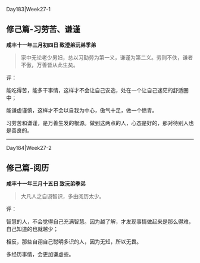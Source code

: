 Day183|Week27-1

## 修己篇-习劳苦、谦谨

**咸丰十一年三月初四日 致澄弟沅弟季弟**

>家中无论老少男妇，总以习勤劳为第一义，谦谨为第二义。劳则不佚，谦者不傲，万善皆从此生矣。

评：

能吃得苦，能多干事情，这样才不会让自己安逸，处在一个让自己迷茫的舒适圈中；

能谦虚谨慎，这样才不会以自我为中心，傲气十足，做一个愤青。

习劳苦和谦谨，是万善生发的根源。做到这两点的人，心态是好的，那对待别人也是善良的。

------

Day184|Week27-2

## 修己篇-阅历

**咸丰十一年三月十五日 致沅弟季弟**

>大凡人之自诩智识，多由阅历太少。

评：

智慧的人，不会觉得自己充满智慧。因为越了解，才发现事情做起来是那么得难，自己知道的也就越少；

相反，那些自诩自己聪明多识的人，因为无知，所以无畏。

多经历事情，会更加谦虚些。

